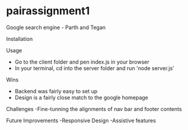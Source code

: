 # pairassignment1
Google search engine - Parth and Tegan

Installation


Usage
- Go to the client folder and pen index.js in your browser
- In your terminal, cd into the server folder and run 'node server.js'


Wins
- Backend was fairly easy to set up
- Design is a fairly close match to the google homepage




Challenges
-Fine-tunning the alignments of nav bar and footer contents




Future Improvements
-Responsive Design
-Assistive features